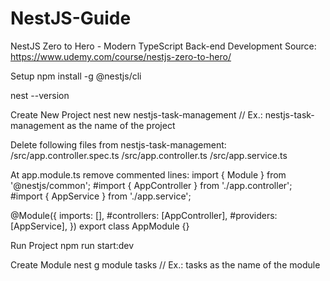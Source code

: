 # NestJS-Guide

NestJS Zero to Hero - Modern TypeScript Back-end Development
Source: https://www.udemy.com/course/nestjs-zero-to-hero/

Setup
npm install -g @nestjs/cli

nest --version

Create New Project
nest new nestjs-task-management // Ex.: nestjs-task-management as the name of the project

Delete following files from nestjs-task-management:
/src/app.controller.spec.ts
/src/app.controller.ts
/src/app.service.ts

At app.module.ts remove commented lines:
import { Module } from '@nestjs/common';
#import { AppController } from './app.controller';
#import { AppService } from './app.service';

@Module({
imports: [],
#controllers: [AppController],
#providers: [AppService],
})
export class AppModule {}

Run Project
npm run start:dev

Create Module
nest g module tasks // Ex.: tasks as the name of the module